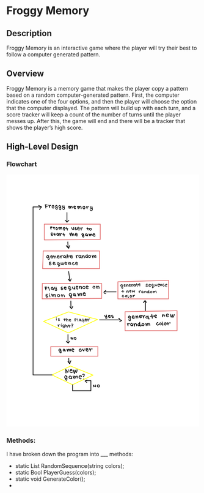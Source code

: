 # Froggy Memory

## Description
Froggy Memory is an interactive game where the player will try their best to follow a computer generated pattern.

## Overview
Froggy Memory is a memory game that makes the player copy a pattern based on a random computer-generated pattern. First, the computer indicates one of the four options, and then the player will choose the option that the computer displayed. The pattern will build up with each turn, and a score tracker will keep a count of the number of turns until the player messes up. After this, the game will end and there will be a tracker that shows the player’s high score. 

## High-Level Design
### Flowchart
![A Flowchart](flowcharts/FroggyMemoryFlowchart.png)

### Methods:
I have broken down the program into ___ methods:
- static List RandomSequence(string colors);
- static Bool PlayerGuess(colors);
- static void GenerateColor();
-  

